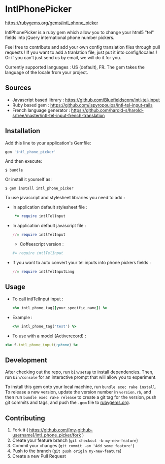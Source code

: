 # IntlPhonePicker

https://rubygems.org/gems/intl_phone_picker

IntlPhonePicker is a ruby gem which allow you to change your html5 "tel" fields into jQuery international phone number pickers.

Feel free to contribute and add your own config translation files through pull requests !
If you want to add a tranlation file, just put it into config/locales ! Or if you can't just send us by email, we will do it for you.

Currently supported languages : US (default), FR. The gem takes the language of the locale from your project.

## Sources

  - Javascript based library : https://github.com/Bluefieldscom/intl-tel-input
  - Ruby based gem : https://github.com/ispyropoulos/intl-tel-input-rails
  - French language generator : https://github.com/harold-s/harold-s/tree/master/intl-tel-input-french-translation

## Installation

Add this line to your application's Gemfile:

```ruby
gem 'intl_phone_picker'
```

And then execute:

    $ bundle

Or install it yourself as:

    $ gem install intl_phone_picker

To use javascript and stylesheet libraries you need to add :

  - In application default stylesheet file :

    ```ruby
     *= require intlTelInput
    ```

  - In application default javascript file :

    ```ruby
    //= require intlTelInput
    ```

    - Coffeescript version :
    ```ruby
    #= require intlTelInput
    ```

  - If you want to auto convert your tel inputs into phone pickers fields :

    ```ruby
    //= require intlTelInputLang
    ```

## Usage

  - To call intlTelInput input :
    ```ruby
    <%= intl_phone_tag([your_specific_name]) %>
    ```

  - Example :
    ```ruby
    <%= intl_phone_tag('test') %>
    ```

  - To use with a model (Activerecord) :
  ```ruby
  <%= f.intl_phone_input(:phone) %>
  ```

## Development

After checking out the repo, run `bin/setup` to install dependencies. Then, run `bin/console` for an interactive prompt that will allow you to experiment.

To install this gem onto your local machine, run `bundle exec rake install`. To release a new version, update the version number in `version.rb`, and then run `bundle exec rake release` to create a git tag for the version, push git commits and tags, and push the `.gem` file to [rubygems.org](https://rubygems.org).

## Contributing

1. Fork it ( https://github.com/[my-github-username]/intl_phone_picker/fork )
2. Create your feature branch (`git checkout -b my-new-feature`)
3. Commit your changes (`git commit -am 'Add some feature'`)
4. Push to the branch (`git push origin my-new-feature`)
5. Create a new Pull Request
